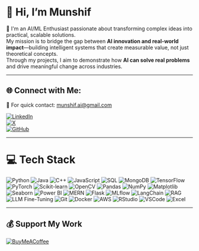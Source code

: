 # 👋 Hi, I’m Munshif  
🌱 I'm an AI/ML Enthusiast passionate about transforming complex ideas into practical, scalable solutions.  
My mission is to bridge the gap between **AI innovation and real-world impact**—building intelligent systems that create measurable value, not just theoretical concepts.  
Through my projects, I aim to demonstrate how **AI can solve real problems** and drive meaningful change across industries.  

---

## 🌐 Connect with Me:  
📩 For quick contact: munshif.ai@gmail.com  

[![LinkedIn](https://img.shields.io/badge/LinkedIn-0077B5?style=for-the-badge&logo=linkedin&logoColor=white)](https://www.linkedin.com/in/munshifmuhajireen/)  
[![X](https://img.shields.io/badge/Twitter-000000?style=for-the-badge&logo=x&logoColor=white)](https://twitter.com/munshifff)  
[![GitHub](https://img.shields.io/badge/GitHub-121011?style=for-the-badge&logo=github&logoColor=white)](https://github.com/munshifmuhajireen)  

---

# 💻 Tech Stack  

![Python](https://img.shields.io/badge/python-3670A0?style=for-the-badge&logo=python&logoColor=ffdd54) ![Java](https://img.shields.io/badge/java-007396?style=for-the-badge&logo=java&logoColor=white) ![C++](https://img.shields.io/badge/c++-00599C?style=for-the-badge&logo=c%2B%2B&logoColor=white) ![JavaScript](https://img.shields.io/badge/javascript-F7DF1E?style=for-the-badge&logo=javascript&logoColor=black) ![SQL](https://img.shields.io/badge/SQL-4479A1?style=for-the-badge&logo=mysql&logoColor=white) ![MongoDB](https://img.shields.io/badge/MongoDB-4ea94b?style=for-the-badge&logo=mongodb&logoColor=white) ![TensorFlow](https://img.shields.io/badge/TensorFlow-FF6F00?style=for-the-badge&logo=TensorFlow&logoColor=white) ![PyTorch](https://img.shields.io/badge/PyTorch-EE4C2C?style=for-the-badge&logo=PyTorch&logoColor=white) ![Scikit-learn](https://img.shields.io/badge/scikit--learn-F7931E?style=for-the-badge&logo=scikit-learn&logoColor=white) ![OpenCV](https://img.shields.io/badge/OpenCV-5C3EE8?style=for-the-badge&logo=opencv&logoColor=white) ![Pandas](https://img.shields.io/badge/Pandas-150458?style=for-the-badge&logo=pandas&logoColor=white) ![NumPy](https://img.shields.io/badge/NumPy-013243?style=for-the-badge&logo=numpy&logoColor=white) ![Matplotlib](https://img.shields.io/badge/Matplotlib-ffffff?style=for-the-badge&logo=Matplotlib&logoColor=black) ![Seaborn](https://img.shields.io/badge/Seaborn-4C72B0?style=for-the-badge&logo=Seaborn&logoColor=white) ![Power BI](https://img.shields.io/badge/PowerBI-F2C811?style=for-the-badge&logo=powerbi&logoColor=black) ![MERN](https://img.shields.io/badge/MERN-000000?style=for-the-badge&logo=mongodb&logoColor=white) ![Flask](https://img.shields.io/badge/Flask-000000?style=for-the-badge&logo=flask&logoColor=white) ![MLflow](https://img.shields.io/badge/MLflow-d9ead3?style=for-the-badge&logo=numpy&logoColor=blue) ![LangChain](https://img.shields.io/badge/LangChain-8A2BE2?style=for-the-badge&logo=python&logoColor=white) ![RAG](https://img.shields.io/badge/RAG-FF4500?style=for-the-badge&logo=python&logoColor=white) ![LLM Fine-Tuning](https://img.shields.io/badge/LLM-Fine--Tuning-20B2AA?style=for-the-badge&logo=python&logoColor=white) ![Git](https://img.shields.io/badge/git-F05033?style=for-the-badge&logo=git&logoColor=white) ![Docker](https://img.shields.io/badge/docker-2496ED?style=for-the-badge&logo=docker&logoColor=white) ![AWS](https://img.shields.io/badge/AWS-FF9900?style=for-the-badge&logo=amazon-aws&logoColor=white) ![RStudio](https://img.shields.io/badge/RStudio-75AADB?style=for-the-badge&logo=r&logoColor=white) ![VSCode](https://img.shields.io/badge/VSCode-007ACC?style=for-the-badge&logo=visual-studio-code&logoColor=white) ![Excel](https://img.shields.io/badge/Excel-217346?style=for-the-badge&logo=microsoft-excel&logoColor=white)



---

## 💰 Support My Work  
[![BuyMeACoffee](https://img.shields.io/badge/Buy%20Me%20a%20Coffee-ffdd00?style=for-the-badge&logo=buy-me-a-coffee&logoColor=black)](https://buymeacoffee.com/munshif)  


